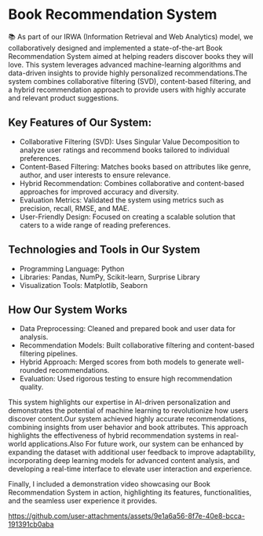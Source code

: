 # Book Recommendation System

📚 As part of our IRWA (Information Retrieval and Web Analytics) model, we collaboratively designed and implemented a state-of-the-art Book Recommendation System aimed at helping readers discover books they will love. This system leverages advanced machine-learning algorithms and data-driven insights to provide highly personalized recommendations.The system combines collaborative filtering (SVD), content-based filtering, and a hybrid recommendation approach to provide users with highly accurate and relevant product suggestions.

## Key Features of Our System:
- Collaborative Filtering (SVD): Uses Singular Value Decomposition to analyze user ratings and recommend books tailored to individual preferences.
- Content-Based Filtering: Matches books based on attributes like genre, author, and user interests to ensure relevance.
- Hybrid Recommendation: Combines collaborative and content-based approaches for improved accuracy and diversity.
- Evaluation Metrics: Validated the system using metrics such as precision, recall, RMSE, and MAE.
- User-Friendly Design: Focused on creating a scalable solution that caters to a wide range of reading preferences.

## Technologies and Tools in Our System
- Programming Language: Python
- Libraries: Pandas, NumPy, Scikit-learn, Surprise Library
- Visualization Tools: Matplotlib, Seaborn

## How Our System Works
- Data Preprocessing: Cleaned and prepared book and user data for analysis.
- Recommendation Models: Built collaborative filtering and content-based filtering pipelines.
- Hybrid Approach: Merged scores from both models to generate well-rounded recommendations.
- Evaluation: Used rigorous testing to ensure high recommendation quality.

This system highlights our expertise in AI-driven personalization and demonstrates the potential of machine learning to revolutionize how users discover content.Our system achieved highly accurate recommendations, combining insights from user behavior and book attributes. This approach highlights the effectiveness of hybrid recommendation systems in real-world applications.Also For future work, our system can be enhanced by expanding the dataset with additional user feedback to improve adaptability, incorporating deep learning models for advanced content analysis, and developing a real-time interface to elevate user interaction and experience.

Finally, I included a demonstration video showcasing our Book Recommendation System in action, highlighting its features, functionalities, and the seamless user experience it provides.

https://github.com/user-attachments/assets/9e1a6a56-8f7e-40e8-bcca-191391cb0aba







